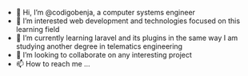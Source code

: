 - 👋 Hi, I’m @codigobenja, a computer systems engineer
- 👀 I’m interested web development and technologies focused on this  learning field
- 🌱 I’m currently learning laravel and its plugins in the same way I am studying another degree in telematics engineering
- 💞️ I’m looking to collaborate on any interesting project
- 📫 How to reach me ...

<!---
codigobenja/codigobenja is a ✨ special ✨ repository because its `README.md` (this file) appears on your GitHub profile.
You can click the Preview link to take a look at your changes.
--->
